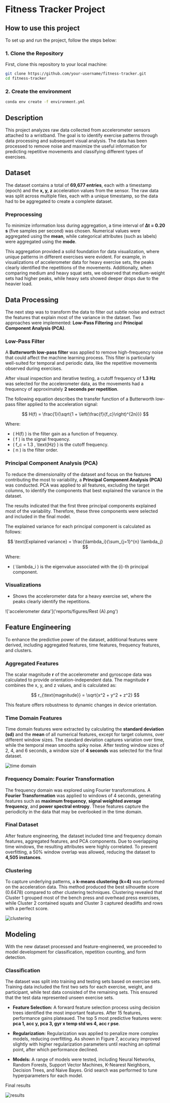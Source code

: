 # Fitness Tracker Project

## How to use this project
To set up and run the project, follow the steps below:

### 1. Clone the Repository

First, clone this repository to your local machine:

```bash
git clone https://github.com/your-username/fitness-tracker.git
cd fitness-tracker
```

### 2. Create the environment
```bash
conda env create -f environment.yml
```

## Description

This project analyzes raw data collected from accelerometer sensors attached to a wristband. The goal is to identify exercise patterns through data processing and subsequent visual analysis. The data has been processed to remove noise and maximize the useful information for predicting repetitive movements and classifying different types of exercises.

## Dataset

The dataset contains a total of **69,677 entries**, each with a timestamp (epoch) and the **x, y, z** acceleration values from the sensor. The raw data was split across multiple files, each with a unique timestamp, so the data had to be aggregated to create a complete dataset.

### Preprocessing

To minimize information loss during aggregation, a time interval of **∆t = 0.20 s** (five samples per second) was chosen. Numerical values were aggregated using the **mean**, while categorical attributes (such as labels) were aggregated using the **mode**.

This aggregation provided a solid foundation for data visualization, where unique patterns in different exercises were evident. For example, in visualizations of accelerometer data for heavy exercise sets, the peaks clearly identified the repetitions of the movements. Additionally, when comparing medium and heavy squat sets, we observed that medium-weight sets had higher peaks, while heavy sets showed deeper drops due to the heavier load.

## Data Processing

The next step was to transform the data to filter out subtle noise and extract the features that explain most of the variance in the dataset. Two approaches were implemented: **Low-Pass Filtering** and **Principal Component Analysis (PCA)**.

### Low-Pass Filter

A **Butterworth low-pass filter** was applied to remove high-frequency noise that could affect the machine learning process. This filter is particularly well-suited for temporal and periodic data, like the repetitive movements observed during exercises.

After visual inspection and iterative testing, a cutoff frequency of **1.3 Hz** was selected for the accelerometer data, as the movements had a frequency of approximately **2 seconds per repetition**.

The following equation describes the transfer function of a Butterworth low-pass filter applied to the acceleration signal:

$$
H(f) = \frac{1}{\sqrt{1 + \left(\frac{f}{f_c}\right)^{2n}}}
$$

Where:
- \( H(f) \) is the filter gain as a function of frequency.
- \( f \) is the signal frequency.
- \( f_c = 1.3 \, \text{Hz} \) is the cutoff frequency.
- \( n \) is the filter order.
### Principal Component Analysis (PCA)

To reduce the dimensionality of the dataset and focus on the features contributing the most to variability, a **Principal Component Analysis (PCA)** was conducted. PCA was applied to all features, excluding the target columns, to identify the components that best explained the variance in the dataset.

The results indicated that the first three principal components explained most of the variability. Therefore, these three components were selected and included in the final model.

The explained variance for each principal component is calculated as follows:

$$
\text{Explained variance} = \frac{\lambda_i}{\sum_{j=1}^{n} \lambda_j}
$$

Where:
- \( \lambda_i \) is the eigenvalue associated with the \(i\)-th principal component.

### Visualizations

- Shows the accelerometer data for a heavy exercise set, where the peaks clearly identify the repetitions.

!['accelerometer data']('reports/figures/Rest (A).png')

## Feature Engineering

To enhance the predictive power of the dataset, additional features were derived, including aggregated features, time features, frequency features, and clusters.

### Aggregated Features

The scalar magnitude **r** of the accelerometer and gyroscope data was calculated to provide orientation-independent data. The magnitude **r** combines the x, y, and z values, and is calculated as:

$$
r_{\text{magnitude}} = \sqrt{x^2 + y^2 + z^2}
$$

This feature offers robustness to dynamic changes in device orientation.

### Time Domain Features

Time domain features were extracted by calculating the **standard deviation (sd)** and the **mean** of all numerical features, except for target columns, over different window sizes. The standard deviation captures variation over time, while the temporal mean smooths spiky noise. After testing window sizes of 2, 4, and 6 seconds, a window size of **4 seconds** was selected for the final dataset.

![time domain](reports/figures/time_domain.png)

### Frequency Domain: Fourier Transformation

The frequency domain was explored using Fourier transformations. A **Fourier Transformation** was applied to windows of 4 seconds, generating features such as **maximum frequency**, **signal weighted average frequency**, and **power spectral entropy**. These features capture the periodicity in the data that may be overlooked in the time domain.



### Final Dataset

After feature engineering, the dataset included time and frequency domain features, aggregated features, and PCA components. Due to overlapping time windows, the resulting attributes were highly correlated. To prevent overfitting, a 50% window overlap was allowed, reducing the dataset to **4,505 instances**.

### Clustering

To capture underlying patterns, a **k-means clustering (k=4)** was performed on the acceleration data. This method produced the best silhouette score (0.6478) compared to other clustering techniques. Clustering revealed that Cluster 1 grouped most of the bench press and overhead press exercises, while Cluster 2 contained squats and Cluster 3 captured deadlifts and rows with a perfect score.

![clustering](reports/figures/clustering.png)

## Modeling

With the new dataset processed and feature-engineered, we proceeded to model development for classification, repetition counting, and form detection.

### Classification

The dataset was split into training and testing sets based on exercise sets. Training data included the first two sets for each exercise, weight, and participant, while test data consisted of the remaining sets. This ensured that the test data represented unseen exercise sets.

- **Feature Selection:** A forward feature selection process using decision trees identified the most important features. After 15 features, performance gains plateaued. The top 5 most predictive features were: **pca 1, acc y, pca 3, gyr x temp std ws 4, acc r pse**.

- **Regularization:** Regularization was applied to penalize more complex models, reducing overfitting. As shown in Figure 7, accuracy improved slightly with higher regularization parameters until reaching an optimal point, after which performance declined.

- **Models:** A range of models were tested, including Neural Networks, Random Forests, Support Vector Machines, K-Nearest Neighbors, Decision Trees, and Naive Bayes. Grid search was performed to tune hyperparameters for each model.

Final results

![results](reports/figures/results.png)